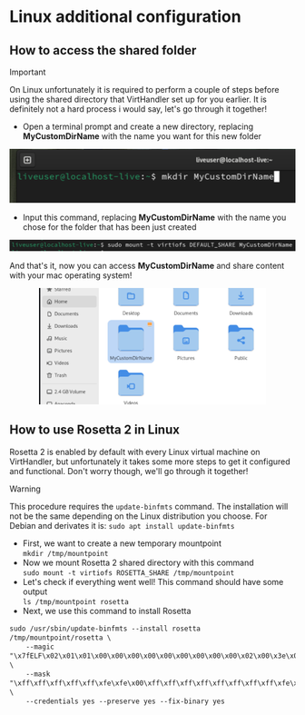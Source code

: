 # Linux additional configuration
## How to access the shared folder
>[!IMPORTANT]
>On Linux unfortunately it is required to perform a couple of steps before using the shared directory that VirtHandler set up for you earlier. It is definitely not a hard process i would say, let's go through it together!
- Open a terminal prompt and create a new directory, replacing **MyCustomDirName** with the name you want for this new folder
<div align="center"> <img src="./Screenshots/linux-mkdir.png" width="600"/> </div>

- Input this command, replacing **MyCustomDirName** with the name you chose for the folder that has been just created
<div align="center"> <img src="./Screenshots/linux-mount.png" width="600"/> </div>

And that's it, now you can access **MyCustomDirName** and share content with your mac operating system!
<div align="center"> <img src="./Screenshots/linux-shared.png" width="400"/> </div>

## How to use Rosetta 2 in Linux
Rosetta 2 is enabled by default with every Linux virtual machine on VirtHandler, but unfortunately it takes some more steps to get it configured and functional. Don't worry though, we'll go through it together!

>[!WARNING]
>This procedure requires the ```update-binfmts``` command. The installation will not be the same depending on the Linux distribution you choose. For Debian and derivates it is:  ```sudo apt install update-binfmts```

- First, we want to create a new temporary mountpoint  
``` mkdir /tmp/mountpoint ```
- Now we mount Rosetta 2 shared directory with this command  
```sudo mount -t virtiofs ROSETTA_SHARE /tmp/mountpoint ```
- Let's check if everything went well! This command should have some output  
```ls /tmp/mountpoint rosetta```
- Next, we use this command to install Rosetta  
```
sudo /usr/sbin/update-binfmts --install rosetta /tmp/mountpoint/rosetta \
    --magic "\x7fELF\x02\x01\x01\x00\x00\x00\x00\x00\x00\x00\x00\x00\x02\x00\x3e\x00" \
    --mask "\xff\xff\xff\xff\xff\xfe\xfe\x00\xff\xff\xff\xff\xff\xff\xff\xff\xfe\xff\xff\xff" \
    --credentials yes --preserve yes --fix-binary yes
```
